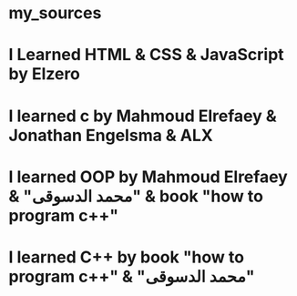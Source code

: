 # my_sources
# I Learned HTML & CSS & JavaScript by Elzero
# I learned c by Mahmoud Elrefaey & Jonathan Engelsma & ALX
# I learned OOP by Mahmoud Elrefaey & "محمد الدسوقى" & book "how to program c++"
# I learned C++ by book "how to program c++" & "محمد الدسوقى"

